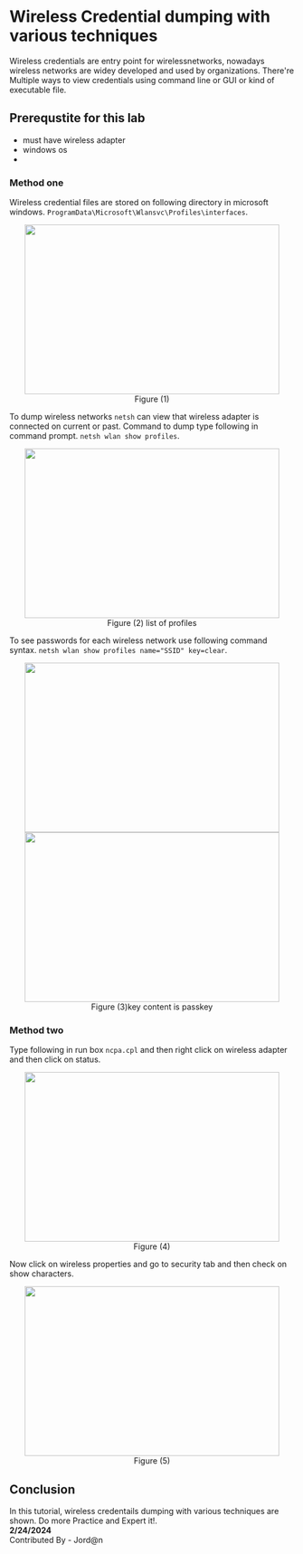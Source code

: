 # Wireless Credential dumping with various techniques
Wireless credentials are entry point for wirelessnetworks, nowadays wireless networks are widey developed and used by organizations. There're Multiple ways to view credentials using command line or GUI or kind of executable file.

## Prerequstite for this lab
- must have wireless adapter
- windows os
- 

### Method one

Wireless credential files are stored on following directory in microsoft windows. ` ProgramData\Microsoft\Wlansvc\Profiles\interfaces `. 
<p align="center"><img src="https://github.com/AungZayMyo/Ethical-Hacking/assets/154745254/3a1b11e1-06dc-4e9b-a6f0-e0b9dbba99d5" width="450px" height="300px"><br>Figure (1)</p>

To dump wireless networks `netsh` can view that wireless adapter is connected on current or past. Command to dump type following in command prompt.
`netsh wlan show profiles`.

<p align="center"><img src="https://github.com/AungZayMyo/Ethical-Hacking/assets/154745254/40ab305d-64c2-40c8-ad2f-738ebbd57aaa" width="450px" height="300px"><br>Figure (2) list of profiles</p>

To see passwords for each wireless network use following command syntax. `netsh wlan show profiles name="SSID" key=clear`.
<p align="center"><img src="https://github.com/AungZayMyo/Ethical-Hacking/assets/154745254/d0b279e1-1755-409d-9bbf-9f2c46cf01eb" width="450px" height="300px"><img src="https://github.com/AungZayMyo/Ethical-Hacking/assets/154745254/5740ebec-d17b-4aad-ae10-6792d2bbe203" width="450px" height="300px"><br>Figure (3)key content is passkey</p>

### Method two

Type following in run box `ncpa.cpl` and then right click on  wireless adapter and then click on status.
<p align="center"><img src="https://github.com/AungZayMyo/Ethical-Hacking/assets/154745254/fdec68ea-6413-4d65-ae68-8d1f93d901ff" width="450px" height="300px"><br>Figure (4)</p>

Now click on wireless  properties and go to security tab and then check on show characters.
<p align="center"><img src="https://github.com/AungZayMyo/Ethical-Hacking/assets/154745254/528df102-9304-4da4-83b8-baf22e06e9cf" width="450px" height="300px"><br>Figure (5)</p>

## Conclusion 

In this tutorial, wireless credentails dumping with various techniques are shown. Do more Practice and Expert it!. <br>
**2/24/2024** <br>
Contributed By - Jord@n
